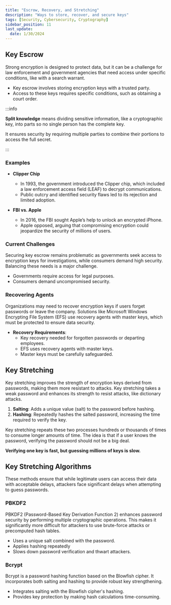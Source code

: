```yaml
---
title: "Escrow, Recovery, and Stretching"
description: "Ways to store, recover, and secure keys"
tags: [Security, Cybersecurity, Cryptography]
sidebar_position: 11
last_update:
  date: 1/30/2024
---
```



## Key Escrow

Strong encryption is designed to protect data, but it can be a challenge for law enforcement and government agencies that need access under specific conditions, like with a search warrant. 

- Key escrow involves storing encryption keys with a trusted party.
- Access to these keys requires specific conditions, such as obtaining a court order.

:::info 

**Split knowledge** means dividing sensitive information, like a cryptographic key, into parts so no single person has the complete key. 

It ensures security by requiring multiple parties to combine their portions to access the full secret.

:::

### Examples 

- **Clipper Chip**
    - In 1993, the government introduced the Clipper chip, which included a law enforcement access field (LEAF) to decrypt communications.
    - Public outcry and identified security flaws led to its rejection and limited adoption.

- **FBI vs. Apple**
    - In 2016, the FBI sought Apple’s help to unlock an encrypted iPhone. 
    - Apple opposed, arguing that compromising encryption could jeopardize the security of millions of users.

### Current Challenges

Securing key escrow remains problematic as governments seek access to encryption keys for investigations, while consumers demand high security. Balancing these needs is a major challenge.

- Governments require access for legal purposes.
- Consumers demand uncompromised security.

### Recovering Agents 

Organizations may need to recover encryption keys if users forget passwords or leave the company. Solutions like Microsoft Windows Encrypting File System (EFS) use recovery agents with master keys, which must be protected to ensure data security.

- **Recovery Requirements**:
  - Key recovery needed for forgotten passwords or departing employees.
  - EFS uses recovery agents with master keys.
  - Master keys must be carefully safeguarded.

## Key Stretching 

Key stretching improves the strength of encryption keys derived from passwords, making them more resistant to attacks. Key stretching takes a weak password and enhances its strength to resist attacks, like dictionary attacks.

  1. **Salting**: Adds a unique value (salt) to the password before hashing.
  2. **Hashing**: Repeatedly hashes the salted password, increasing the time required to verify the key.

Key stretching repeats these two processes hundreds or thousands of times to consume longer amounts of time. The idea is that if a user knows the password, verifying the password should not be a big deal. 

**Verifying one key is fast, but guessing millions of keys is slow.**

## Key Stretching Algorithms

These methods ensure that while legitimate users can access their data with acceptable delays, attackers face significant delays when attempting to guess passwords.


### PBKDF2

PBKDF2 (Password-Based Key Derivation Function 2) enhances password security by performing multiple cryptographic operations. This makes it significantly more difficult for attackers to use brute-force attacks or precomputed hash tables.

- Uses a unique salt combined with the password.
- Applies hashing repeatedly 
- Slows down password verification and thwart attackers.

### Bcrypt

Bcrypt is a password hashing function based on the Blowfish cipher. It incorporates both salting and hashing to provide robust key strengthening.

- Integrates salting with the Blowfish cipher's hashing.
- Provides key protection by making hash calculations time-consuming.
